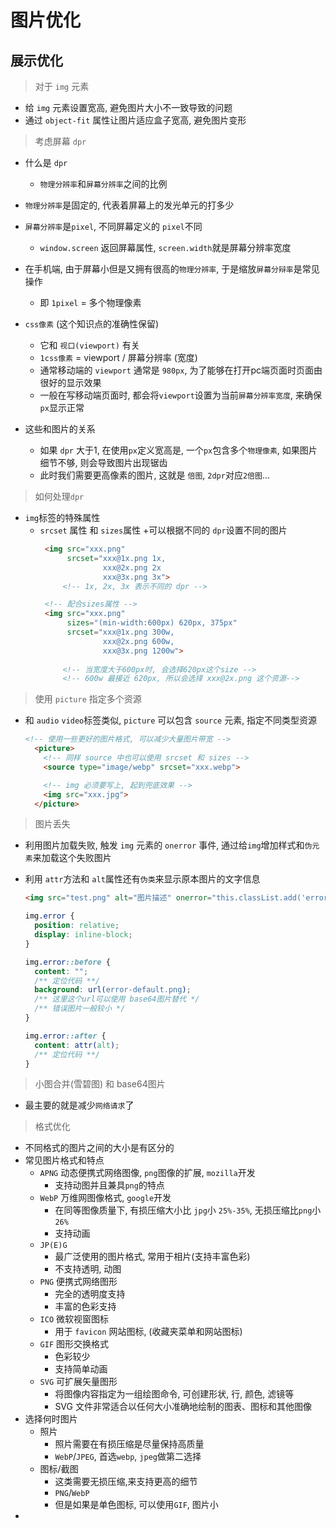 

# 图片优化

## 展示优化
> 对于 `img` 元素

  + 给 `img` 元素设置宽高, 避免图片大小不一致导致的问题
  + 通过 `object-fit` 属性让图片适应盒子宽高, 避免图片变形

> 考虑屏幕 `dpr`
  + 什么是 `dpr`
    + `物理分辨率`和`屏幕分辨率`之间的比例
  + `物理分辨率`是固定的, 代表着屏幕上的发光单元的打多少
  + `屏幕分辨率`是`pixel`, 不同屏幕定义的 `pixel`不同
    + `window.screen` 返回屏幕属性, `screen.width`就是屏幕分辨率宽度
  + 在手机端, 由于屏幕小但是又拥有很高的`物理分辨率`, 于是缩放`屏幕分辩率`是常见操作
    + 即 `1pixel` = 多个物理像素
  + `css像素` (这个知识点的准确性保留)
    + 它和 `视口(viewport)` 有关
    + `1css像素` = viewport / 屏幕分辨率 (宽度)
    + 通常移动端的 `viewport` 通常是 `980px`, 为了能够在打开pc端页面时页面由很好的显示效果
    + 一般在写移动端页面时, 都会将`viewport`设置为当前`屏幕分辨率宽度`, 来确保`px`显示正常

  + 这些和图片的关系
    + 如果 `dpr` 大于1, 在使用`px`定义宽高是, 一个`px`包含多个`物理像素`, 如果图片细节不够, 则会导致图片出现锯齿
    + 此时我们需要更高像素的图片, 这就是 `倍图`, `2dpr`对应`2倍图`...

> 如何处理`dpr`

  + `img`标签的特殊属性
    +  `srcset` 属性 和 `sizes`属性
       +可以根据不同的 `dpr`设置不同的图片
       ```html
        <img src="xxx.png" 
             srcset="xxx@1x.png 1x,
                     xxx@2x.png 2x
                     xxx@3x.png 3x">
            <!-- 1x, 2x, 3x 表示不同的 dpr -->

        <!-- 配合sizes属性 -->
        <img src="xxx.png"
             sizes="(min-width:600px) 620px, 375px"
             srcset="xxx@1x.png 300w,
                     xxx@2x.png 600w,
                     xxx@3x.png 1200w">
            
            <!-- 当宽度大于600px时, 会选择620px这个size -->
            <!-- 600w 最接近 620px, 所以会选择 xxx@2x.png 这个资源-->
       ``` 
> 使用 `picture` 指定多个资源

+ 和 `audio` `video`标签类似, `picture` 可以包含 `source` 元素, 指定不同类型资源
  ```html
  <!-- 使用一些更好的图片格式, 可以减少大量图片带宽 -->
    <picture>
      <!-- 同样 source 中也可以使用 srcset 和 sizes -->
      <source type="image/webp" srcset="xxx.webp">

      <!-- img 必须要写上, 起到兜底效果 -->
      <img src="xxx.jpg">
    </picture>  
  ``` 

> 图片丢失

  + 利用图片加载失败, 触发 `img` 元素的 `onerror` 事件, 通过给`img`增加样式和`伪元素`来加载这个失败图片
  + 利用 `attr`方法和 `alt`属性还有`伪类`来显示原本图片的文字信息

    ```html
    <img src="test.png" alt="图片描述" onerror="this.classList.add('error');">
    ```

    ```css
    img.error {
      position: relative;
      display: inline-block;
    }

    img.error::before {
      content: "";
      /** 定位代码 **/
      background: url(error-default.png);
      /** 这里这个url可以使用 base64图片替代 */
      /** 错误图片一般较小 */
    }

    img.error::after {
      content: attr(alt);
      /** 定位代码 **/
    }
    ```

> 小图合并(雪碧图) 和 base64图片

+ 最主要的就是减少`网络请求`了

> 格式优化

+ 不同格式的图片之间的大小是有区分的
+ 常见图片格式和特点
  + `APNG` 动态便携式网络图像, `png`图像的扩展, `mozilla`开发
    + 支持动图并且兼具`png`的特点
  + `WebP` 万维网图像格式, `google`开发
    + 在同等图像质量下, 有损压缩大小比 `jpg`小 `25%-35%`, 无损压缩比`png`小 `26%`
    + 支持动画
  + `JP(E)G`
    + 最广泛使用的图片格式, 常用于相片(支持丰富色彩)
    + 不支持透明, 动图
  + `PNG` 便携式网络图形
    + 完全的透明度支持
    + 丰富的色彩支持
  + `ICO` 微软视窗图标
    + 用于 `favicon` 网站图标, (收藏夹菜单和网站图标)
  + `GIF` 图形交换格式
    + 色彩较少
    + 支持简单动画
  + `SVG` 可扩展矢量图形
    + 将图像内容指定为一组绘图命令, 可创建形状, 行, 颜色, 滤镜等
    + SVG 文件非常适合以任何大小准确地绘制的图表、图标和其他图像
+ 选择何时图片
  + 照片
    + 照片需要在有损压缩是尽量保持高质量
    + `WebP`/`JPEG`, 首选`webp`, `jpeg`做第二选择
  + 图标/截图
    + 这类需要无损压缩,来支持更高的细节
    + `PNG`/`WebP`
    + 但是如果是单色图标, 可以使用`GIF`, 图片小
+ 